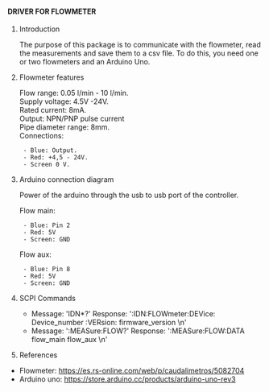 #### DRIVER FOR FLOWMETER
1. Introduction

    The purpose of this package is to communicate with the flowmeter, read the measurements and save them to a csv file.
    To do this, you need one or two flowmeters and an Arduino Uno.


2. Flowmeter features

    Flow range: 0.05 l/min - 10 l/min.\
    Supply voltage: 4.5V -24V.\
    Rated current: 8mA.\
    Output: NPN/PNP pulse current\
    Pipe diameter range: 8mm.\
    Connections:

        - Blue: Output.
        - Red: +4,5 - 24V.
        - Screen 0 V.


3. Arduino connection diagram
    
    Power of the arduino through the usb to usb port of the controller.

    Flow main:

        - Blue: Pin 2
        - Red: 5V
        - Screen: GND

    Flow aux:

        - Blue: Pin 8
        - Red: 5V
        - Screen: GND


4. SCPI Commands

    - Message: 'IDN*?' Response: ':IDN:FLOWmeter:DEVice: Device_number :VERsion: firmware_version \n'
    - Message: ':MEASure:FLOW?' Response: ':MEASure:FLOW:DATA flow_main flow_aux \n'


5. References
- Flowmeter: https://es.rs-online.com/web/p/caudalimetros/5082704
- Arduino uno: https://store.arduino.cc/products/arduino-uno-rev3
